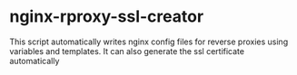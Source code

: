 # nginx-rproxy-ssl-creator
This script automatically writes nginx config files for reverse proxies using variables and templates. It can also generate the ssl certificate automatically
